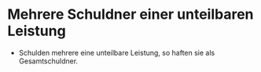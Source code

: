 # Mehrere Schuldner einer unteilbaren Leistung

- Schulden mehrere eine unteilbare Leistung, so haften sie als Gesamtschuldner.

